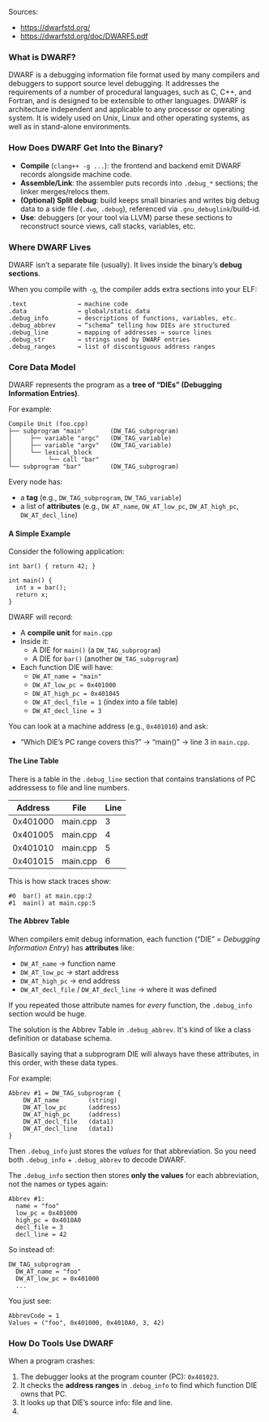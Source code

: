 
Sources:
- https://dwarfstd.org/
- https://dwarfstd.org/doc/DWARF5.pdf

### What is DWARF?
DWARF is a debugging information file format used by many compilers and debuggers to support source level debugging. It addresses the requirements of a number of procedural languages, such as C, C++, and Fortran, and is designed to be extensible to other languages. DWARF is architecture independent and applicable to any processor or operating system. It is widely used on Unix, Linux and other operating systems, as well as in stand-alone environments.

### How Does DWARF Get Into the Binary?
- **Compile** (`clang++ -g ...`): the frontend and backend emit DWARF records alongside machine code.
- **Assemble/Link**: the assembler puts records into `.debug_*` sections; the linker merges/relocs them.
- **(Optional) Split debug**: build keeps small binaries and writes big debug data to a side file (`.dwo`, `.debug`), referenced via `.gnu_debuglink`/build-id.
- **Use**: debuggers (or your tool via LLVM) parse these sections to reconstruct source views, call stacks, variables, etc.

### Where DWARF Lives
DWARF isn’t a separate file (usually). It lives inside the binary’s **debug sections**.

When you compile with `-g`, the compiler adds extra sections into your ELF:
```
.text              → machine code
.data              → global/static data
.debug_info        → descriptions of functions, variables, etc.
.debug_abbrev      → “schema” telling how DIEs are structured
.debug_line        → mapping of addresses ↔ source lines
.debug_str         → strings used by DWARF entries
.debug_ranges      → list of discontiguous address ranges
```
### Core Data Model
DWARF represents the program as a **tree of “DIEs” (Debugging Information Entries)**.

For example:
```
Compile Unit (foo.cpp)
├── subprogram "main"       (DW_TAG_subprogram)
│     ├── variable "argc"   (DW_TAG_variable)
│     ├── variable "argv"   (DW_TAG_variable)
│     └── lexical_block
│          └── call "bar"
└── subprogram "bar"        (DW_TAG_subprogram)
```

Every node has:
- a **tag** (e.g., `DW_TAG_subprogram`, `DW_TAG_variable`)
- a list of **attributes** (e.g., `DW_AT_name`, `DW_AT_low_pc`, `DW_AT_high_pc`, `DW_AT_decl_line`)

#### A Simple Example
Consider the following application:
```
int bar() { return 42; }

int main() {
  int x = bar();
  return x;
}
```

DWARF will record:
- A **compile unit** for `main.cpp`
- Inside it:
    - A DIE for `main()` (a `DW_TAG_subprogram`)
    - A DIE for `bar()` (another `DW_TAG_subprogram`)
- Each function DIE will have:
    - `DW_AT_name = "main"`
    - `DW_AT_low_pc = 0x401000`
    - `DW_AT_high_pc = 0x401045`
    - `DW_AT_decl_file = 1` (index into a file table)
    - `DW_AT_decl_line = 3`

You can look at a machine address (e.g., `0x401010`) and ask:  
- “Which DIE’s PC range covers this?” → “main()” → line 3 in `main.cpp`.


#### The Line Table
There is a table in the `.debug_line` section that contains translations of PC addressess to file and line numbers.

| Address  | File     | Line |
| -------- | -------- | ---- |
| 0x401000 | main.cpp | 3    |
| 0x401005 | main.cpp | 4    |
| 0x401010 | main.cpp | 5    |
| 0x401015 | main.cpp | 6    |
This is how stack traces show:
```
#0  bar() at main.cpp:2
#1  main() at main.cpp:5
```

#### The Abbrev Table
When compilers emit debug information, each function (“DIE” = _Debugging Information Entry_) has **attributes** like:
- `DW_AT_name` → function name
- `DW_AT_low_pc` → start address
- `DW_AT_high_pc` → end address
- `DW_AT_decl_file` / `DW_AT_decl_line` → where it was defined

If you repeated those attribute names for _every_ function, the `.debug_info` section would be huge.

The solution is the Abbrev Table in `.debug_abbrev`. It's kind of like a class definition or database schema.

Basically saying that a subprogram DIE will always have these attributes, in this order, with these data types.

For example:
```
Abbrev #1 = DW_TAG_subprogram {
    DW_AT_name        (string)
    DW_AT_low_pc      (address)
    DW_AT_high_pc     (address)
    DW_AT_decl_file   (data1)
    DW_AT_decl_line   (data1)
}
```

Then `.debug_info` just stores the _values_ for that abbreviation. So you need both `.debug_info` + `.debug_abbrev` to decode DWARF.

The `.debug_info` section then stores **only the values** for each abbreviation, not the names or types again:
```
Abbrev #1:
  name = "foo"
  low_pc = 0x401000
  high_pc = 0x4010A0
  decl_file = 3
  decl_line = 42
```

So instead of:
```
DW_TAG_subprogram
  DW_AT_name = "foo"
  DW_AT_low_pc = 0x401000
  ...
```

You just see:
```
AbbrevCode = 1
Values = ("foo", 0x401000, 0x4010A0, 3, 42)
```


### How Do Tools Use DWARF
When a program crashes:
1. The debugger looks at the program counter (PC): `0x401023`.
2. It checks the **address ranges** in `.debug_info` to find which function DIE owns that PC.
3. It looks up that DIE’s source info: file and line.
4. 